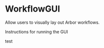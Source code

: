 WorkflowGUI
===========

Allow users to visually lay out Arbor workflows.



Instructions for running the GUI

test

